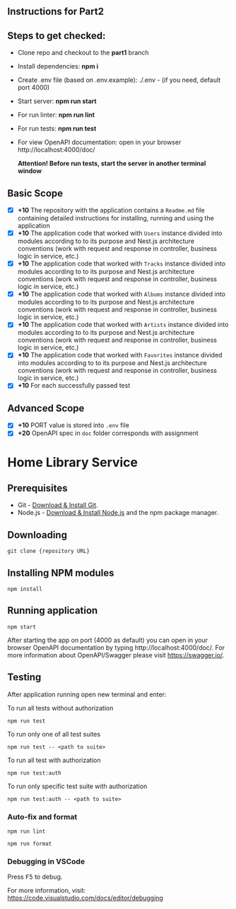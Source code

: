 ## Instructions for Part2

## Steps to get checked:

- Clone repo and checkout to the **part1** branch
- Install dependencies: **npm i**
- Create .env file (based on .env.example): ./.env - (if you need, default port 4000)
- Start server: **npm run start**
- For run linter: **npm run lint**
- For run tests: **npm run test**
- For view OpenAPI documentation: open in your browser http://localhost:4000/doc/

  **Attention! Before run tests, start the server in another terminal window**

## Basic Scope

- [x] **+10** The repository with the application contains a `Readme.md` file containing detailed instructions for installing, running and using the application
- [x] **+10** The application code that worked with `Users` instance divided into modules according to to its purpose and Nest.js architecture conventions (work with request and response in controller, business logic in service, etc.)
- [x] **+10** The application code that worked with `Tracks` instance divided into modules according to to its purpose and Nest.js architecture conventions (work with request and response in controller, business logic in service, etc.)
- [x] **+10** The application code that worked with `Albums` instance divided into modules according to to its purpose and Nest.js architecture conventions (work with request and response in controller, business logic in service, etc.)
- [x] **+10** The application code that worked with `Artists` instance divided into modules according to to its purpose and Nest.js architecture conventions (work with request and response in controller, business logic in service, etc.)
- [x] **+10** The application code that worked with `Favorites` instance divided into modules according to to its purpose and Nest.js architecture conventions (work with request and response in controller, business logic in service, etc.)
- [x] **+10** For each successfully passed test

## Advanced Scope

- [x] **+10** PORT value is stored into `.env` file
- [x] **+20** OpenAPI spec in `doc` folder corresponds with assignment

# Home Library Service

## Prerequisites

- Git - [Download & Install Git](https://git-scm.com/downloads).
- Node.js - [Download & Install Node.js](https://nodejs.org/en/download/) and the npm package manager.

## Downloading

```
git clone {repository URL}
```

## Installing NPM modules

```
npm install
```

## Running application

```
npm start
```

After starting the app on port (4000 as default) you can open
in your browser OpenAPI documentation by typing http://localhost:4000/doc/.
For more information about OpenAPI/Swagger please visit https://swagger.io/.

## Testing

After application running open new terminal and enter:

To run all tests without authorization

```
npm run test
```

To run only one of all test suites

```
npm run test -- <path to suite>
```

To run all test with authorization

```
npm run test:auth
```

To run only specific test suite with authorization

```
npm run test:auth -- <path to suite>
```

### Auto-fix and format

```
npm run lint
```

```
npm run format
```

### Debugging in VSCode

Press <kbd>F5</kbd> to debug.

For more information, visit: https://code.visualstudio.com/docs/editor/debugging
